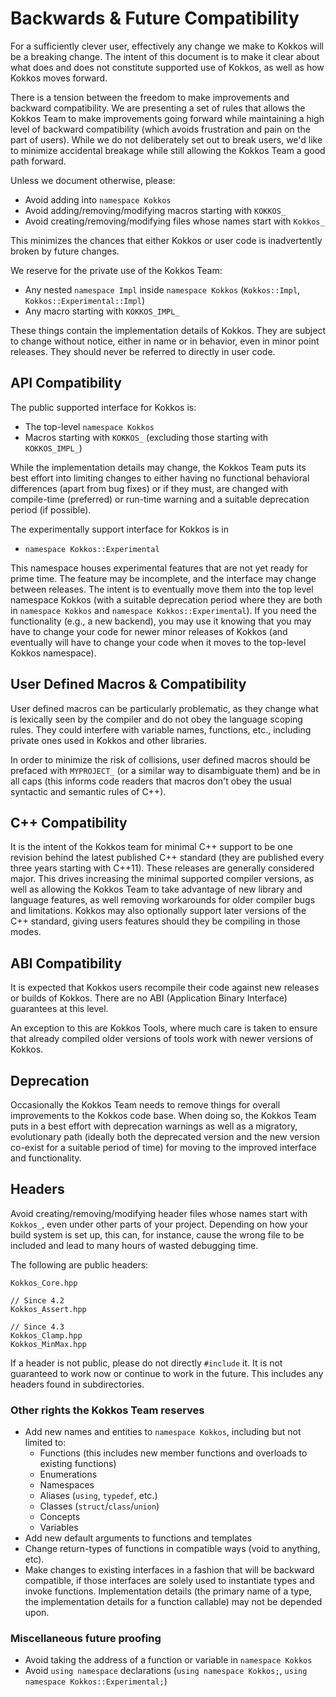 # Backwards & Future Compatibility

For a sufficiently clever user, effectively any change we make to Kokkos will be a breaking change. The intent of this document is to make it clear about what does and does not constitute supported use of Kokkos, as well as how Kokkos moves forward.

There is a tension between the freedom to make improvements and backward compatibility.  We are presenting a set of rules that allows the Kokkos Team to make improvements going forward while maintaining a high level of backward compatibility (which avoids frustration and pain on the part of users).  While we do not deliberately set out to break users, we'd like to minimize accidental breakage while still allowing the Kokkos Team a good path forward.

Unless we document otherwise, please:

* Avoid adding into `namespace Kokkos`
* Avoid adding/removing/modifying macros starting with `KOKKOS_`
* Avoid creating/removing/modifying files whose names start with `Kokkos_`

This minimizes the chances that either Kokkos or user code is inadvertently broken by future changes.  

We reserve for the private use of the Kokkos Team:

* Any nested `namespace Impl` inside `namespace Kokkos` (`Kokkos::Impl`, `Kokkos::Experimental::Impl`)
* Any macro starting with `KOKKOS_IMPL_`

These things contain the implementation details of Kokkos.  They are subject to change without notice, either in name or in behavior, even in minor point releases.  They should never be referred to directly in user code.

## API Compatibility

The public supported interface for Kokkos is:

* The top-level `namespace Kokkos`
* Macros starting with `KOKKOS_` (excluding those starting with `KOKKOS_IMPL_`)

While the implementation details may change, the Kokkos Team puts its best effort into limiting changes to either having no functional behavioral differences (apart from bug fixes) or if they must, are changed with compile-time (preferred) or run-time warning and a suitable deprecation period (if possible).

The experimentally support interface for Kokkos is in

* `namespace Kokkos::Experimental` 

This namespace houses experimental features that are not yet ready for prime time.  The feature may be incomplete, and the interface may change between releases.  The intent is to eventually move them into the top level namespace Kokkos (with a suitable deprecation period where they are both in `namespace Kokkos` and `namespace Kokkos::Experimental`).  If you need the functionality (e.g., a new backend), you may use it knowing that you may have to change your code for newer minor releases of Kokkos (and eventually will have to change your code when it moves to the top-level Kokkos namespace). 

## User Defined Macros & Compatibility

User defined macros can be particularly problematic, as they change what is lexically seen by the compiler and do not obey the language scoping rules.  They could interfere with variable names, functions, etc., including private ones used in Kokkos and other libraries.

In order to minimize the risk of collisions, user defined macros should be prefaced with `MYPROJECT_` (or a similar way to disambiguate them) and be in all caps (this informs code readers that macros don't obey the usual syntactic and semantic rules of C++).

## C++ Compatibility

It is the intent of the Kokkos team for minimal C++ support to be one revision behind the latest published C++ standard (they are published every three years starting with C++11).  These releases are generally considered major.  This drives increasing the minimal supported compiler versions, as well as allowing the Kokkos Team to take advantage of new library and language features, as well removing workarounds for older compiler bugs and limitations.  Kokkos may also optionally support later versions of the C++ standard, giving users features should they be compiling in those modes.

## ABI Compatibility

It is expected that Kokkos users recompile their code against new releases or builds of Kokkos.  There are no ABI (Application Binary Interface) guarantees at this level.

An exception to this are Kokkos Tools, where much care is taken to ensure that already compiled older versions of tools work with newer versions of Kokkos.

## Deprecation
Occasionally the Kokkos Team needs to remove things for overall improvements to the Kokkos code base.  When doing so, the Kokkos Team puts in a best effort with deprecation warnings as well as a migratory, evolutionary path (ideally both the deprecated version and the new version co-exist for a suitable period of time) for moving to the improved interface and functionality.

## Headers

Avoid creating/removing/modifying header files whose names start with `Kokkos_`, even under other parts of your project.  Depending on how your build system is set up, this can, for instance, cause the wrong file to be included and lead to many hours of wasted debugging time.

The following are public headers:

    Kokkos_Core.hpp

    // Since 4.2
    Kokkos_Assert.hpp

    // Since 4.3
    Kokkos_Clamp.hpp
    Kokkos_MinMax.hpp

If a header is not public, please do not directly `#include` it.  It is not guaranteed to work now or continue to work in the future.  This includes any headers found in subdirectories.

### Other rights the Kokkos Team reserves

* Add new names and entities to `namespace Kokkos`, including but not limited to:
  * Functions (this includes new member functions and overloads to existing functions)
  * Enumerations
  * Namespaces
  * Aliases (`using`, `typedef`, etc.)
  * Classes (`struct`/`class`/`union`)
  * Concepts
  * Variables
* Add new default arguments to functions and templates
* Change return-types of functions in compatible ways (void to anything, etc).
* Make changes to existing interfaces in a fashion that will be backward compatible, if those interfaces are solely used to instantiate types and invoke functions. Implementation details (the primary name of a type, the implementation details for a function callable) may not be depended upon.

### Miscellaneous future proofing

* Avoid taking the address of a function or variable in `namespace Kokkos`
* Avoid `using namespace` declarations (`using namespace Kokkos;`, `using namespace Kokkos::Experimental;`)

